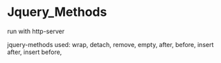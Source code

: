# Jquery_Methods

run with http-server

jquery-methods used:
wrap,
detach,
remove,
empty,
after,
before,
insert after,
insert before,
